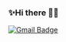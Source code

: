 ### ✨Hi there 👋✨
[![Gmail Badge](https://img.shields.io/badge/Gmail-d14836?style=flat-square&logo=Gmail&logoColor=white&link=mailto:wjstp14@gmail.com)](mailto:wjstp14@gmail.com)

<!--
**wjstp/wjstp** is a ✨ _special_ ✨ repository because its `README.md` (this file) appears on your GitHub profile.

Here are some ideas to get you started:

- 🔭 I’m currently working on ...
- 🌱 I’m currently learning ...
- 👯 I’m looking to collaborate on ...
- 🤔 I’m looking for help with ...
- 💬 Ask me about ...
- 📫 How to reach me: ...
- 😄 Pronouns: ...
- ⚡ Fun fact: ...
-->
